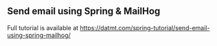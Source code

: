 ## Send email using Spring & MailHog

Full tutorial is available at https://datmt.com/spring-tutorial/send-email-using-spring-mailhog/